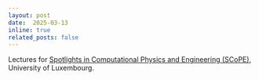 ```yaml
---
layout: post
date:  2025-03-13
inline: true
related_posts: false
---
```


Lectures for [Spotlights in Computational Physics and Engineering (SCoPE)](https://driven.uni.lu/2023/12/01/new-dtu-driven-training-series-scope/), University of Luxembourg. 
